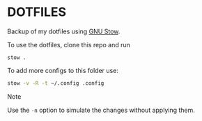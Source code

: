 # DOTFILES

Backup of my dotfiles using [GNU Stow](https://www.gnu.org/software/stow/manual/stow.html).

To use the dotfiles, clone this repo and run

`stow .`

To add more configs to this folder use:

```sh
stow -v -R -t ~/.config .config
```

> [!NOTE]
> Use the `-n` option to simulate the changes without applying them.
